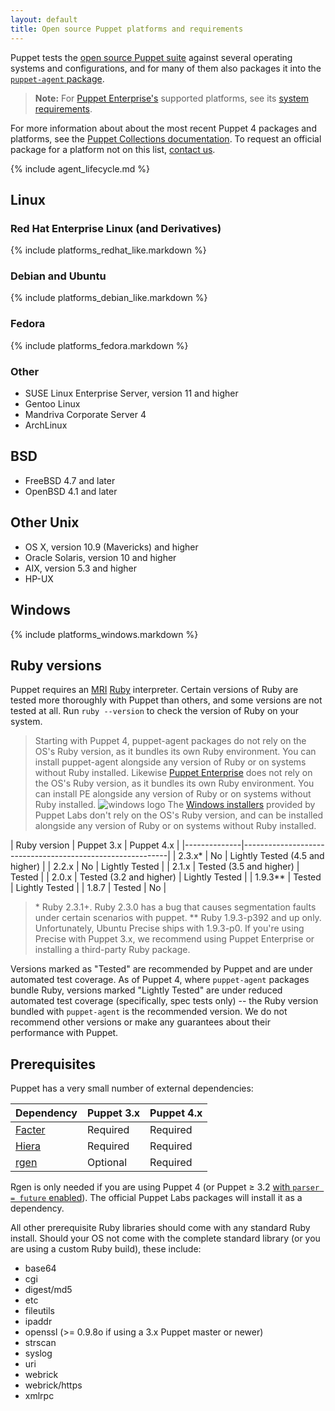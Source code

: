 ```yaml
---
layout: default
title: Open source Puppet platforms and requirements
---
```


[pe-requirements]: /pe/latest/install_system_requirements.html

Puppet tests the [open source Puppet suite](/puppet/) against several operating systems and configurations, and for many of them also packages it into the [`puppet-agent` package](/puppet/latest/reference/about_agent.html).

> **Note:** For [Puppet Enterprise's](/pe/) supported platforms, see its [system requirements][pe-requirements].

For more information about about the most recent Puppet 4 packages and platforms, see the [Puppet Collections documentation](/puppet/latest/reference/puppet_collections.html). To request an official package for a platform not on this list, [contact us](https://puppet.com/contact).

{% include agent_lifecycle.md %}

## Linux

### Red Hat Enterprise Linux (and Derivatives)

{% include platforms_redhat_like.markdown %}

### Debian and Ubuntu

{% include platforms_debian_like.markdown %}

### Fedora

{% include platforms_fedora.markdown %}

### Other

- SUSE Linux Enterprise Server, version 11 and higher
- Gentoo Linux
- Mandriva Corporate Server 4
- ArchLinux

## BSD

-   FreeBSD 4.7 and later
-   OpenBSD 4.1 and later

## Other Unix

- OS X, version 10.9 (Mavericks) and higher
- Oracle Solaris, version 10 and higher
- AIX, version 5.3 and higher
- HP-UX

## Windows

{% include platforms_windows.markdown %}

## Ruby versions

Puppet requires an [MRI](http://en.wikipedia.org/wiki/Ruby_MRI) [Ruby](http://www.ruby-lang.org/en/) interpreter.
Certain versions of Ruby are tested more thoroughly with Puppet than others, and some versions are not tested at all. Run `ruby --version` to check the version of Ruby on your system.

> Starting with Puppet 4, puppet-agent packages do not rely on the OS's Ruby version, as it bundles its own Ruby environment. You can install puppet-agent alongside any version of Ruby or on systems without Ruby installed.
> Likewise [Puppet Enterprise](/pe/) does not rely on the OS's Ruby version, as it bundles its own Ruby environment. You can install PE alongside any version of Ruby or on systems without Ruby installed.
> ![windows logo](/images/windows-logo-small.jpg) The [Windows installers](http://downloads.puppetlabs.com/windows) provided by Puppet Labs don't rely on the OS's Ruby version, and can be installed alongside any version of Ruby or on systems without Ruby installed.

| Ruby version | Puppet 3.x              | Puppet 4.x                      |
|--------------|-----------------------------------------------------------|
| 2.3.x\*      | No                      | Lightly Tested (4.5 and higher) |
| 2.2.x        | No                      | Lightly Tested                  |
| 2.1.x        | Tested (3.5 and higher) | Tested                          |
| 2.0.x        | Tested (3.2 and higher) | Lightly Tested                  |
| 1.9.3\*\*    | Tested                  | Lightly Tested                  |
| 1.8.7        | Tested                  | No                              |

> \* Ruby 2.3.1+. Ruby 2.3.0 has a bug that causes segmentation faults under certain scenarios with puppet.
> \*\* Ruby 1.9.3-p392 and up only. Unfortunately, Ubuntu Precise ships with 1.9.3-p0. If you're using Precise with Puppet 3.x, we recommend using Puppet Enterprise or installing a third-party Ruby package.

Versions marked as "Tested" are recommended by Puppet and are under automated test coverage. As of Puppet 4, where `puppet-agent` packages bundle Ruby, versions marked "Lightly Tested" are under reduced automated test coverage (specifically, spec tests only) -- the Ruby version bundled with `puppet-agent` is the recommended version. We do not recommend other versions or make any guarantees about their performance with Puppet.

## Prerequisites

Puppet has a very small number of external dependencies:

| Dependency | Puppet 3.x | Puppet 4.x |
|------------|------------|------------|
| [Facter][] | Required   | Required   |
| [Hiera][]  | Required   | Required   |
| [rgen][]   | Optional   | Required   |

Rgen is only needed if you are using Puppet 4 (or Puppet ≥ 3.2 [with `parser = future` enabled](/puppet/latest/reference/lang_future.html)). The official Puppet Labs packages will install it as a dependency.

[Facter]: /facter/
[Hiera]: /hiera/latest/installing.html
[rgen]: http://ruby-gen.org/downloads

All other prerequisite Ruby libraries should come with any standard Ruby install.  Should your OS not come with the complete standard library (or you are using a custom Ruby build), these include:

* base64
* cgi
* digest/md5
* etc
* fileutils
* ipaddr
* openssl (>= 0.9.8o if using a 3.x Puppet master or newer)
* strscan
* syslog
* uri
* webrick
* webrick/https
* xmlrpc
